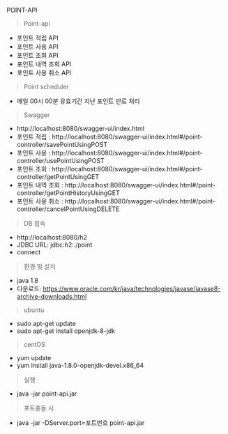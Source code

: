 POINT-API
> Point-api
- 포인트 적립 API
- 포인트 사용 API
- 포인트 조회 API
- 포인트 내역 조회 API
- 포인트 사용 취소 API
> Point scheduler
- 매일 00시 00분 유효기간 지난 포인트 만료 처리
> Swagger
- http://localhost:8080/swagger-ui/index.html
- 포인트 적립 : http://localhost:8080/swagger-ui/index.html#/point-controller/savePointUsingPOST
- 포인트 사용 : http://localhost:8080/swagger-ui/index.html#/point-controller/usePointUsingPOST
- 포인트 조회 : http://localhost:8080/swagger-ui/index.html#/point-controller/getPointUsingGET
- 포인트 내역 조회 : http://localhost:8080/swagger-ui/index.html#/point-controller/getPointHistoryUsingGET
- 포인트 사용 취소 : http://localhost:8080/swagger-ui/index.html#/point-controller/cancelPointUsingDELETE
> DB 접속
- http://localhost:8080/h2
- JDBC URL: jdbc:h2:./point
- connect
> 환경 및 설치
- java 1.8
- 다운로드: https://www.oracle.com/kr/java/technologies/javase/javase8-archive-downloads.html
 > ubuntu
* sudo apt-get update
* sudo apt-get install openjdk-8-jdk
> centOS
* yum update
* yum install java-1.8.0-openjdk-devel.x86_64
> 실행
- java -jar point-api.jar
>포트충돌 시 
- java -jar -DServer.port=포트번호 point-api.jar